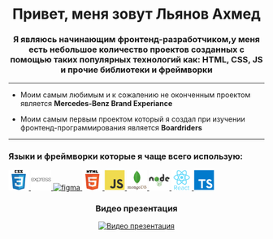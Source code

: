 <h1 align="center">Привет, меня зовут Льянов Ахмед</h1>
<h3 align="center">Я являюсь начинающим фронтенд-разработчиком,у меня есть небольшое количество проектов созданных с помощью таких популярных технологий как: HTML, CSS, JS и прочие библиотеки и фреймворки</h3>

<hr>

- Моим самым любимым и к сожалению не оконченным проектом является **Mercedes-Benz Brand Experiance**

- Моим самым первым проектом который я создал при изучении фронтенд-программирования является **Boardriders**


<hr>

<h3 align="left">Языки и фреймворки которые я чаще всего использую:</h3>
<p align="left"> <a href="https://www.w3schools.com/css/" target="_blank" rel="noreferrer"> <img src="https://raw.githubusercontent.com/devicons/devicon/master/icons/css3/css3-original-wordmark.svg" alt="css3" width="40" height="40"/> </a> <a href="https://expressjs.com" target="_blank" rel="noreferrer"> <img src="https://raw.githubusercontent.com/devicons/devicon/master/icons/express/express-original-wordmark.svg" alt="express" width="40" height="40"/> </a> <a href="https://www.figma.com/" target="_blank" rel="noreferrer"> <img src="https://www.vectorlogo.zone/logos/figma/figma-icon.svg" alt="figma" width="40" height="40"/> </a> <a href="https://www.w3.org/html/" target="_blank" rel="noreferrer"> <img src="https://raw.githubusercontent.com/devicons/devicon/master/icons/html5/html5-original-wordmark.svg" alt="html5" width="40" height="40"/> </a> <a href="https://developer.mozilla.org/en-US/docs/Web/JavaScript" target="_blank" rel="noreferrer"> <img src="https://raw.githubusercontent.com/devicons/devicon/master/icons/javascript/javascript-original.svg" alt="javascript" width="40" height="40"/> </a> <a href="https://www.mongodb.com/" target="_blank" rel="noreferrer"> <img src="https://raw.githubusercontent.com/devicons/devicon/master/icons/mongodb/mongodb-original-wordmark.svg" alt="mongodb" width="40" height="40"/> </a> <a href="https://nodejs.org" target="_blank" rel="noreferrer"> <img src="https://raw.githubusercontent.com/devicons/devicon/master/icons/nodejs/nodejs-original-wordmark.svg" alt="nodejs" width="40" height="40"/> </a> <a href="https://reactjs.org/" target="_blank" rel="noreferrer"> <img src="https://raw.githubusercontent.com/devicons/devicon/master/icons/react/react-original-wordmark.svg" alt="react" width="40" height="40"/> </a> <a href="https://www.typescriptlang.org/" target="_blank" rel="noreferrer"> <img src="https://raw.githubusercontent.com/devicons/devicon/master/icons/typescript/typescript-original.svg" alt="typescript" width="40" height="40"/> </a> </p>


<h3 align="center">Видео презентация</h3>
<p align="center">
  <a href="https://www.youtube.com/watch?v=ВАШ_ИДЕНТИФИКАТОР_ВИДЕО">
    <img src="https://youtu.be/_ZwWm0Twt_k" alt="Видео презентация" width="560" height="315" />
  </a>
